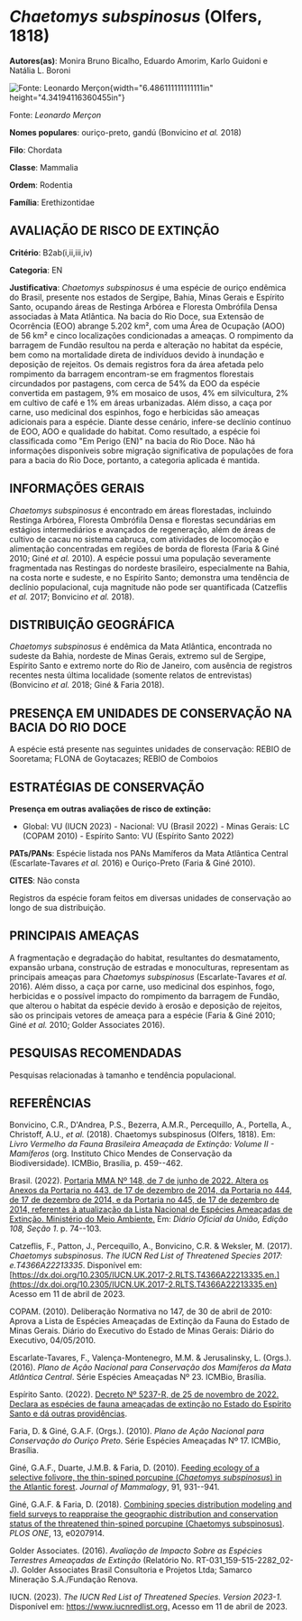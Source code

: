 # *Chaetomys subspinosus* (Olfers, 1818)

**Autores(as)**: Monira Bruno Bicalho, Eduardo Amorim, Karlo Guidoni e Natália L. Boroni

![Fonte: Leonardo Merçon](media/rId20.jpg){width="6.486111111111111in" height="4.34194116360455in"}

Fonte: *Leonardo Merçon*

**Nomes populares**: ouriço-preto, gandú (Bonvicino *et al.* 2018)

**Filo**: Chordata

**Classe**: Mammalia

**Ordem**: Rodentia

**Família**: Erethizontidae

## AVALIAÇÃO DE RISCO DE EXTINÇÃO

**Critério**: B2ab(i,ii,iii,iv)

**Categoria**: EN

**Justificativa**: *Chaetomys subspinosus* é uma espécie de ouriço endêmica do Brasil, presente nos estados de Sergipe, Bahia, Minas Gerais e Espírito Santo, ocupando áreas de Restinga Arbórea e Floresta Ombrófila Densa associadas à Mata Atlântica. Na bacia do Rio Doce, sua Extensão de Ocorrência (EOO) abrange 5.202 km², com uma Área de Ocupação (AOO) de 56 km² e cinco localizações condicionadas a ameaças. O rompimento da barragem de Fundão resultou na perda e alteração no habitat da espécie, bem como na mortalidade direta de indivíduos devido à inundação e deposição de rejeitos. Os demais registros fora da área afetada pelo rompimento da barragem encontram-se em fragmentos florestais circundados por pastagens, com cerca de 54% da EOO da espécie convertida em pastagem, 9% em mosaico de usos, 4% em silvicultura, 2% em cultivo de café e 1% em áreas urbanizadas. Além disso, a caça por carne, uso medicinal dos espinhos, fogo e herbicidas são ameaças
adicionais para a espécie. Diante desse cenário, infere-se declínio contínuo de EOO, AOO e qualidade do habitat. Como resultado, a espécie foi classificada como "Em Perigo (EN)" na bacia do Rio Doce. Não há informações disponíveis sobre migração significativa de populações de fora para a bacia do Rio Doce, portanto, a categoria aplicada é mantida.

## INFORMAÇÕES GERAIS

*Chaetomys subspinosus* é encontrado em áreas florestadas, incluindo Restinga Arbórea, Floresta Ombrófila Densa e florestas secundárias em estágios intermediários e avançados de regeneração, além de áreas de cultivo de cacau no sistema cabruca, com atividades de locomoção e alimentação concentradas em regiões de borda de floresta (Faria & Giné 2010; Giné *et al.* 2010). A espécie possui uma população severamente fragmentada nas Restingas do nordeste brasileiro, especialmente na Bahia, na costa norte e sudeste, e no Espírito Santo; demonstra uma tendência de declínio populacional, cuja magnitude não pode ser quantificada (Catzeflis *et al.* 2017; Bonvicino *et al.* 2018).

## DISTRIBUIÇÃO GEOGRÁFICA

*Chaetomys subspinosus* é endêmica da Mata Atlântica, encontrada no sudeste da Bahia, nordeste de Minas Gerais, extremo sul de Sergipe, Espírito Santo e extremo norte do Rio de Janeiro, com ausência de registros recentes nesta última localidade (somente relatos de entrevistas) (Bonvicino *et al.* 2018; Giné & Faria 2018).

## PRESENÇA EM UNIDADES DE CONSERVAÇÃO NA BACIA DO RIO DOCE

A espécie está presente nas seguintes unidades de conservação: REBIO de Sooretama; FLONA de Goytacazes; REBIO de Comboios

## ESTRATÉGIAS DE CONSERVAÇÃO

**Presença em outras avaliações de risco de extinção:**

-   Global: VU (IUCN 2023) -   Nacional: VU (Brasil 2022) -   Minas Gerais: LC (COPAM 2010) -   Espírito Santo: VU (Espírito Santo 2022)

**PATs/PANs**: Espécie listada nos PANs Mamíferos da Mata Atlântica Central (Escarlate-Tavares *et al.* 2016) e Ouriço-Preto (Faria & Giné 2010).

**CITES**: Não consta

Registros da espécie foram feitos em diversas unidades de conservação ao longo de sua distribuição.

## PRINCIPAIS AMEAÇAS

A fragmentação e degradação do habitat, resultantes do desmatamento, expansão urbana, construção de estradas e monoculturas, representam as principais ameaças para *Chaetomys subspinosus* (Escarlate-Tavares *et al.* 2016). Além disso, a caça por carne, uso medicinal dos espinhos, fogo, herbicidas e o possível impacto do rompimento da barragem de Fundão, que alterou o habitat da espécie devido à erosão e deposição de rejeitos, são os principais vetores de ameaça para a espécie (Faria & Giné 2010; Giné *et al.* 2010; Golder Associates 2016).

## PESQUISAS RECOMENDADAS

Pesquisas relacionadas à tamanho e tendência populacional.

## REFERÊNCIAS

Bonvicino, C.R., D'Andrea, P.S., Bezerra, A.M.R., Percequillo, A., Portella, A., Christoff, A.U., *et al.* (2018). Chaetomys subspinosus (Olfers, 1818). Em: *Livro Vermelho da Fauna Brasileira Ameaçada de Extinção: Volume II - Mamíferos* (org. Instituto Chico Mendes de Conservação da Biodiversidade). ICMBio, Brasília, p. 459--462.

Brasil. (2022). [Portaria MMA Nº 148, de 7 de junho de 2022. Altera os Anexos da Portaria no 443, de 17 de dezembro de 2014, da Portaria no 444, de 17 de dezembro de 2014, e da Portaria no 445, de 17 de dezembro de 2014, referentes à atualização da Lista Nacional de Espécies Ameaçadas de Extinção. Ministério do Meio Ambiente.](https://in.gov.br/en/web/dou/-/portaria-mma-n-148-de-7-de-junho-de-2022-406272733) Em: *Diário Oficial da União, Edição 108, Seção 1*. p. 74--103.

Catzeflis, F., Patton, J., Percequillo, A., Bonvicino, C.R. & Weksler, M. (2017). *Chaetomys subspinosus*. *The IUCN Red List of Threatened Species 2017: e.T4366A22213335*. Disponível em: [https://dx.doi.org/10.2305/IUCN.UK.2017-2.RLTS.T4366A22213335.en.](https://dx.doi.org/10.2305/IUCN.UK.2017-2.RLTS.T4366A22213335.en) Acesso em 11 de abril de 2023.

COPAM. (2010). Deliberação Normativa no 147, de 30 de abril de 2010: Aprova a Lista de Espécies Ameaçadas de Extinção da Fauna do Estado de Minas Gerais. Diário do Executivo do Estado de Minas Gerais: Diário do Executivo, 04/05/2010.

Escarlate-Tavares, F., Valença-Montenegro, M.M. & Jerusalinsky, L.  (Orgs.). (2016). *Plano de Ação Nacional para Conservação dos Mamíferos da Mata Atlântica Central*. Série Espécies Ameaçadas Nº 23. ICMBio, Brasília.

Espírito Santo. (2022). [Decreto Nº 5237-R, de 25 de novembro de 2022.  Declara as espécies de fauna ameaçadas de extinção no Estado do Espírito Santo e dá outras providências](https://iema.es.gov.br/Media/iema/FAUNA/Decreto%205237-R_2022_25-Nov%20-%20Fauna%20(s-peixes)%20-%20Lista%20de%20Esp%C3%A9cies%20Amea%C3%A7adas%20de%20Extin%C3%A7%C3%A3o.pdf).

Faria, D. & Giné, G.A.F. (Orgs.). (2010). *Plano de Ação Nacional para Conservação do Ouriço Preto*. Série Espécies Ameaçadas Nº 17. ICMBio, Brasília.

Giné, G.A.F., Duarte, J.M.B. & Faria, D. (2010). [Feeding ecology of a selective folivore, the thin-spined porcupine (*Chaetomys subspinosus*) in the Atlantic forest](https://doi.org/10.1644/09-MAMM-A-185.1).  *Journal of Mammalogy*, 91, 931--941.

Giné, G.A.F. & Faria, D. (2018). [Combining species distribution modeling and field surveys to reappraise the geographic distribution and conservation status of the threatened thin-spined porcupine (Chaetomys subspinosus)](https://doi.org/10.1371/journal.pone.0207914). *PLOS ONE*, 13, e0207914.

Golder Associates. (2016). *Avaliação de Impacto Sobre as Espécies Terrestres Ameaçadas de Extinção* (Relatório No.  RT-031_159-515-2282_02-J). Golder Associates Brasil Consultoria e Projetos Ltda; Samarco Mineração S.A./Fundação Renova.

IUCN. (2023). *The IUCN Red List of Threatened Species. Version 2023-1.* Disponível em: <https://www.iucnredlist.org.> Acesso em 11 de abril de 2023.
